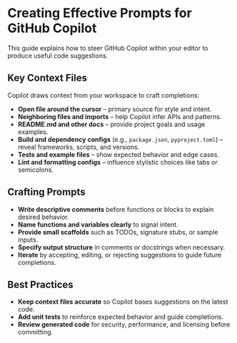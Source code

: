 # Creating Effective Prompts for GitHub Copilot

This guide explains how to steer GitHub Copilot within your editor to produce useful code suggestions.

## Key Context Files

Copilot draws context from your workspace to craft completions:

- **Open file around the cursor** – primary source for style and intent.
- **Neighboring files and imports** – help Copilot infer APIs and patterns.
- **README.md and other docs** – provide project goals and usage examples.
- **Build and dependency configs** (e.g., `package.json`, `pyproject.toml`) – reveal frameworks, scripts, and versions.
- **Tests and example files** – show expected behavior and edge cases.
- **Lint and formatting configs** – influence stylistic choices like tabs or semicolons.

## Crafting Prompts

- **Write descriptive comments** before functions or blocks to explain desired behavior.
- **Name functions and variables clearly** to signal intent.
- **Provide small scaffolds** such as TODOs, signature stubs, or sample inputs.
- **Specify output structure** in comments or docstrings when necessary.
- **Iterate** by accepting, editing, or rejecting suggestions to guide future completions.

## Best Practices

- **Keep context files accurate** so Copilot bases suggestions on the latest code.
- **Add unit tests** to reinforce expected behavior and guide completions.
- **Review generated code** for security, performance, and licensing before committing.
